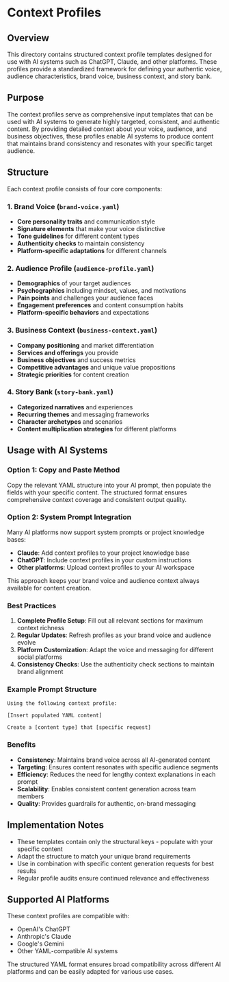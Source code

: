 # Context Profiles

## Overview

This directory contains structured context profile templates designed for use with AI systems such as ChatGPT, Claude, and other platforms. These profiles provide a standardized framework for defining your authentic voice, audience characteristics, brand voice, business context, and story bank.

## Purpose

The context profiles serve as comprehensive input templates that can be used with AI systems to generate highly targeted, consistent, and authentic content. By providing detailed context about your voice, audience, and business objectives, these profiles enable AI systems to produce content that maintains brand consistency and resonates with your specific target audience.

## Structure

Each context profile consists of four core components:

### 1. Brand Voice (`brand-voice.yaml`)
- **Core personality traits** and communication style
- **Signature elements** that make your voice distinctive
- **Tone guidelines** for different content types
- **Authenticity checks** to maintain consistency
- **Platform-specific adaptations** for different channels

### 2. Audience Profile (`audience-profile.yaml`)
- **Demographics** of your target audiences
- **Psychographics** including mindset, values, and motivations
- **Pain points** and challenges your audience faces
- **Engagement preferences** and content consumption habits
- **Platform-specific behaviors** and expectations

### 3. Business Context (`business-context.yaml`)
- **Company positioning** and market differentiation
- **Services and offerings** you provide
- **Business objectives** and success metrics
- **Competitive advantages** and unique value propositions
- **Strategic priorities** for content creation

### 4. Story Bank (`story-bank.yaml`)
- **Categorized narratives** and experiences
- **Recurring themes** and messaging frameworks
- **Character archetypes** and scenarios
- **Content multiplication strategies** for different platforms

## Usage with AI Systems

### Option 1: Copy and Paste Method
Copy the relevant YAML structure into your AI prompt, then populate the fields with your specific content. The structured format ensures comprehensive context coverage and consistent output quality.

### Option 2: System Prompt Integration
Many AI platforms now support system prompts or project knowledge bases:

- **Claude**: Add context profiles to your project knowledge base
- **ChatGPT**: Include context profiles in your custom instructions
- **Other platforms**: Upload context profiles to your AI workspace

This approach keeps your brand voice and audience context always available for content creation.

### Best Practices
1. **Complete Profile Setup**: Fill out all relevant sections for maximum context richness
2. **Regular Updates**: Refresh profiles as your brand voice and audience evolve
3. **Platform Customization**: Adapt the voice and messaging for different social platforms
4. **Consistency Checks**: Use the authenticity check sections to maintain brand alignment

### Example Prompt Structure
```
Using the following context profile:

[Insert populated YAML content]

Create a [content type] that [specific request]
```

### Benefits
- **Consistency**: Maintains brand voice across all AI-generated content
- **Targeting**: Ensures content resonates with specific audience segments
- **Efficiency**: Reduces the need for lengthy context explanations in each prompt
- **Scalability**: Enables consistent content generation across team members
- **Quality**: Provides guardrails for authentic, on-brand messaging

## Implementation Notes

- These templates contain only the structural keys - populate with your specific content
- Adapt the structure to match your unique brand requirements
- Use in combination with specific content generation requests for best results
- Regular profile audits ensure continued relevance and effectiveness

## Supported AI Platforms

These context profiles are compatible with:
- OpenAI's ChatGPT
- Anthropic's Claude
- Google's Gemini
- Other YAML-compatible AI systems

The structured YAML format ensures broad compatibility across different AI platforms and can be easily adapted for various use cases.